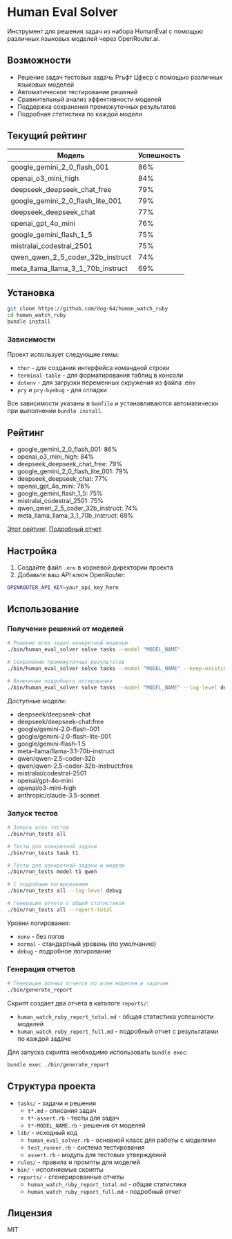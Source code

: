 # Human Eval Solver

Инструмент для решения задач из набора HumanEval с помощью различных языковых моделей через OpenRouter.ai.

## Возможности

- Решение задач тестовых задачь Ргьфт Цфеср с помощью различных языковых моделей
- Автоматическое тестирование решений
- Сравнительный анализ эффективности моделей
- Поддержка сохранения промежуточных результатов
- Подробная статистика по каждой модели

## Текущий рейтинг

| Модель                            | Успешность |
|-----------------------------------|------------|
| google_gemini_2_0_flash_001       | 86%        |
| openai_o3_mini_high               | 84%        |
| deepseek_deepseek_chat_free       | 79%        |
| google_gemini_2_0_flash_lite_001  | 79%        |
| deepseek_deepseek_chat            | 77%        |
| openai_gpt_4o_mini                | 76%        |
| google_gemini_flash_1_5           | 75%        |
| mistralai_codestral_2501          | 75%        |
| qwen_qwen_2_5_coder_32b_instruct  | 74%        |
| meta_llama_llama_3_1_70b_instruct | 69%        |

## Установка

```bash
git clone https://github.com/dog-64/human_watch_ruby
cd human_watch_ruby
bundle install
```

### Зависимости

Проект использует следующие гемы:
- `thor` - для создания интерфейса командной строки
- `terminal-table` - для форматирования таблиц в консоли
- `dotenv` - для загрузки переменных окружения из файла .env
- `pry` и `pry-byebug` - для отладки

Все зависимости указаны в `Gemfile` и устанавливаются автоматически при выполнении `bundle install`.

## Рейтинг

- google_gemini_2_0_flash_001: 86%
- openai_o3_mini_high: 84%
- deepseek_deepseek_chat_free: 79%
- google_gemini_2_0_flash_lite_001: 79%
- deepseek_deepseek_chat: 77%
- openai_gpt_4o_mini: 76%
- google_gemini_flash_1_5: 75%
- mistralai_codestral_2501: 75%
- qwen_qwen_2_5_coder_32b_instruct: 74%
- meta_llama_llama_3_1_70b_instruct: 69%

[Этот рейтинг](reports/human_watch_ruby_report_total.md).
[Подробный отчет](reports/human_watch_ruby_report_full.md).

## Настройка

1. Создайте файл `.env` в корневой директории проекта
2. Добавьте ваш API ключ OpenRouter:

```bash
OPENROUTER_API_KEY=your_api_key_here
```

## Использование

### Получение решений от моделей

```bash
# Решение всех задач конкретной моделью
./bin/human_eval_solver solve tasks --model "MODEL_NAME"

# Сохранение промежуточных результатов
./bin/human_eval_solver solve tasks --model "MODEL_NAME" --keep-existing

# Включение подробного логирования
./bin/human_eval_solver solve tasks --model "MODEL_NAME" --log-level debug
```

Доступные модели:

- deepseek/deepseek-chat
- deepseek/deepseek-chat:free
- google/gemini-2.0-flash-001
- google/gemini-2.0-flash-lite-001
- google/gemini-flash-1.5
- meta-llama/llama-3.1-70b-instruct
- qwen/qwen-2.5-coder-32b
- qwen/qwen-2.5-coder-32b-instruct:free
- mistralai/codestral-2501
- openai/gpt-4o-mini
- openai/o3-mini-high
- anthropic/claude-3.5-sonnet

### Запуск тестов

```bash
# Запуск всех тестов
./bin/run_tests all

# Тесты для конкретной задачи
./bin/run_tests task t1

# Тесты для конкретной задачи и модели
./bin/run_tests model t1 qwen

# С подробным логированием
./bin/run_tests all --log-level debug

# Генерация отчета с общей статистикой
./bin/run_tests all --report-total
```

Уровни логирования:

- `none` - без логов
- `normal` - стандартный уровень (по умолчанию)
- `debug` - подробное логирование

### Генерация отчетов

```bash
# Генерация полных отчетов по всем моделям и задачам
./bin/generate_report
```

Скрипт создает два отчета в каталоге `reports/`:
- `human_watch_ruby_report_total.md` - общая статистика успешности моделей
- `human_watch_ruby_report_full.md` - подробный отчет с результатами по каждой задаче

Для запуска скрипта необходимо использовать `bundle exec`:

```bash
bundle exec ./bin/generate_report
```

## Структура проекта

- `tasks/` - задачи и решения
    - `t*.md` - описания задач
    - `t*-assert.rb` - тесты для задач
    - `t*-MODEL_NAME.rb` - решения от моделей
- `lib/` - исходный код
    - `human_eval_solver.rb` - основной класс для работы с моделями
    - `test_runner.rb` - система тестирования
    - `assert.rb` - модуль для тестовых утверждений
- `rules/` - правила и промпты для моделей
- `bin/` - исполняемые скрипты
- `reports/` - сгенерированные отчеты
    - `human_watch_ruby_report_total.md` - общая статистика
    - `human_watch_ruby_report_full.md` - подробный отчет

## Лицензия

MIT